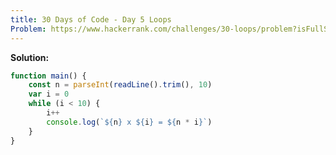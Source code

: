 ```yaml
---
title: 30 Days of Code - Day 5 Loops
Problem: https://www.hackerrank.com/challenges/30-loops/problem?isFullScreen=true
---
```


**Solution:**

```js
function main() {
	const n = parseInt(readLine().trim(), 10)
	var i = 0
	while (i < 10) {
		i++
		console.log(`${n} x ${i} = ${n * i}`)
	}
}
```
